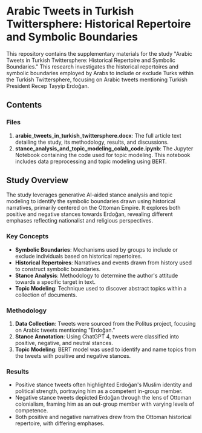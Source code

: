 # Arabic Tweets in Turkish Twittersphere: Historical Repertoire and Symbolic Boundaries

This repository contains the supplementary materials for the study "Arabic Tweets in Turkish Twittersphere: Historical Repertoire and Symbolic Boundaries." This research investigates the historical repertoires and symbolic boundaries employed by Arabs to include or exclude Turks within the Turkish Twittersphere, focusing on Arabic tweets mentioning Turkish President Recep Tayyip Erdoğan.

## Contents

### Files

1. **arabic_tweets_in_turkish_twittersphere.docx**: The full article text detailing the study, its methodology, results, and discussions.
2. **stance_analysis_and_topic_modeling_colab_code.ipynb**: The Jupyter Notebook containing the code used for topic modeling. This notebook includes data preprocessing and topic modeling using BERT.

## Study Overview

The study leverages generative AI-aided stance analysis and topic modeling to identify the symbolic boundaries drawn using historical narratives, primarily centered on the Ottoman Empire. It explores both positive and negative stances towards Erdoğan, revealing different emphases reflecting nationalist and religious perspectives.

### Key Concepts

- **Symbolic Boundaries**: Mechanisms used by groups to include or exclude individuals based on historical repertoires.
- **Historical Repertoires**: Narratives and events drawn from history used to construct symbolic boundaries.
- **Stance Analysis**: Methodology to determine the author's attitude towards a specific target in text.
- **Topic Modeling**: Technique used to discover abstract topics within a collection of documents.

### Methodology

1. **Data Collection**: Tweets were sourced from the Politus project, focusing on Arabic tweets mentioning "Erdoğan."
2. **Stance Annotation**: Using ChatGPT 4, tweets were classified into positive, negative, and neutral stances.
3. **Topic Modeling**: BERT model was used to identify and name topics from the tweets with positive and negative stances.

### Results

- Positive stance tweets often highlighted Erdoğan's Muslim identity and political strength, portraying him as a competent in-group member.
- Negative stance tweets depicted Erdoğan through the lens of Ottoman colonialism, framing him as an out-group member with varying levels of competence.
- Both positive and negative narratives drew from the Ottoman historical repertoire, with differing emphases.
